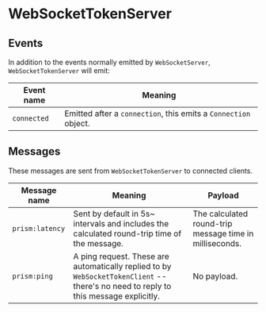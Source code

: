 # WebSocketTokenServer

## Events

In addition to the events normally emitted by `WebSocketServer`, `WebSocketTokenServer` will emit:

| Event name  | Meaning                                                         |
|-------------|-----------------------------------------------------------------|
| `connected` | Emitted after a `connection`, this emits a `Connection` object. |

## Messages

These messages are sent from `WebSocketTokenServer` to connected clients.

| Message name    | Meaning                                                                                                                              | Payload                                                 |
|-----------------|--------------------------------------------------------------------------------------------------------------------------------------|---------------------------------------------------------|
| `prism:latency` | Sent by default in 5s~ intervals and includes the calculated round-trip time of the message.                                         | The calculated round-trip message time in milliseconds. |
| `prism:ping`    | A ping request. These are automatically replied to by `WebSocketTokenClient` -- there's no need to reply to this message explicitly. | No payload.                                             |

